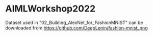 # AIMLWorkshop2022

Dataset used in "02_Building_AlexNet_for_FashionMNIST" can be downloaded from https://github.com/DeepLenin/fashion-mnist_png
